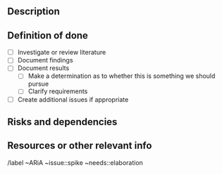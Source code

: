 <!--
Spike Issue Template

This template is to be used when a decision is required to determine whether a particular feature or idea is suitable to pursue, or when requirements are hazy and need to be fleshed out better. This should be a timeboxed effort, the duration of which should be set at the time the spike is assigned to someone.

-->

## Description

<!--(What problem are we trying to solve?)-->

## Definition of done

<!--(What things must be completed before this issue can be closed?)-->

- [ ] Investigate or review literature
- [ ] Document findings
- [ ] Document results
  - [ ] Make a determination as to whether this is something we should pursue
  - [ ] Clarify requirements
- [ ] Create additional issues if appropriate
 
## Risks and dependencies

<!--(What things may block this issue from completion?)-->

## Resources or other relevant info

<!-- (What papers were researched? What were the relevant points to DataEval?) -->


/label ~ARiA ~issue::spike ~needs::elaboration

